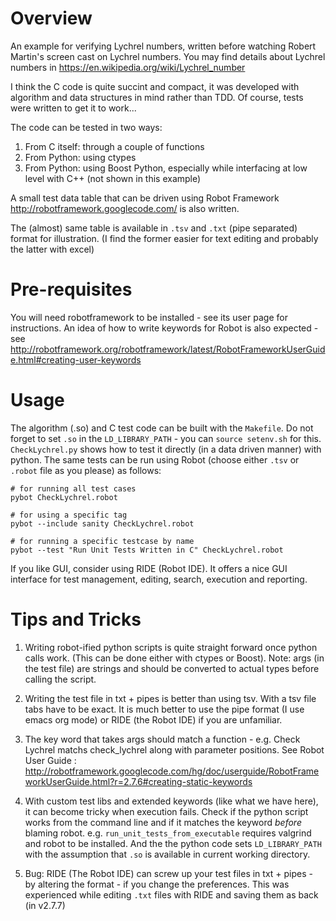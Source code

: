 # Overview

An example for verifying Lychrel numbers, written before watching Robert
Martin's screen cast on Lychrel numbers. You may find details about Lychrel
numbers in https://en.wikipedia.org/wiki/Lychrel_number

I think the C code is quite succint and compact, it was developed with algorithm
and data structures in mind rather than TDD. Of course, tests were written to
get it to work...

The code can be tested in two ways:

1. From C itself: through a couple of functions
2. From Python: using ctypes
3. From Python: using Boost Python, especially while interfacing at low level
   with C++ (not shown in this example)

A small test data table that can be driven using Robot Framework
http://robotframework.googlecode.com/ is also written. 

The (almost) same table is available in `.tsv` and `.txt` (pipe separated)
format for illustration. (I find the former easier for text editing and probably
the latter with excel)

# Pre-requisites

You will need robotframework to be installed - see its user page for
instructions. An idea of how to write keywords for Robot is also expected - see
http://robotframework.org/robotframework/latest/RobotFrameworkUserGuide.html#creating-user-keywords

# Usage

The algorithm (.so) and C test code can be built with the `Makefile`. Do not
forget to set `.so` in the `LD_LIBRARY_PATH` - you can `source setenv.sh` for
this. `CheckLychrel.py` shows how to test it directly (in a data driven manner)
with python. The same tests can be run using Robot (choose either `.tsv` or
`.robot` file as you please) as follows:

    # for running all test cases
    pybot CheckLychrel.robot

    # for using a specific tag
    pybot --include sanity CheckLychrel.robot
    
    # for running a specific testcase by name
    pybot --test "Run Unit Tests Written in C" CheckLychrel.robot

If you like GUI, consider using RIDE (Robot IDE). It offers a nice GUI interface
for test management, editing, search, execution and reporting.

# Tips and Tricks

1. Writing robot-ified python scripts is quite straight forward once python
   calls work. (This can be done either with ctypes or Boost). Note: args (in
   the test file) are strings and should be converted to actual types before
   calling the script.

2. Writing the test file in txt + pipes is better than using tsv. With a tsv
   file tabs have to be exact. It is much better to use the pipe format (I use
   emacs org mode) or RIDE (the Robot IDE) if you are unfamiliar. 

3. The key word that takes args should match a function - e.g. Check Lychrel
   matchs check_lychrel along with parameter positions. See Robot User Guide :
   http://robotframework.googlecode.com/hg/doc/userguide/RobotFrameworkUserGuide.html?r=2.7.6#creating-static-keywords

4. With custom test libs and extended keywords (like what we have here), it can
   become tricky when execution fails. Check if the python script works from the
   command line and if it matches the keyword *before* blaming
   robot. e.g. `run_unit_tests_from_executable` requires valgrind and robot to
   be installed. And the the python code sets `LD_LIBRARY_PATH` with the
   assumption that `.so` is available in current working directory.

5. Bug: RIDE (The Robot IDE) can screw up your test files in txt + pipes - by
   altering the format - if you change the preferences. This was experienced
   while editing `.txt` files with RIDE and saving them as back (in v2.7.7)

